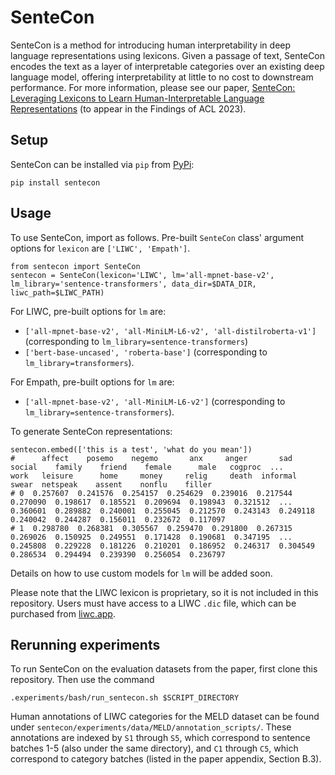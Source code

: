 # SenteCon

SenteCon is a method for introducing human interpretability in deep language representations using lexicons. Given a passage of text, SenteCon encodes the text as a layer of interpretable categories over an existing deep language model, offering interpretability at little to no cost to downstream performance. For more information, please see our paper, [SenteCon: Leveraging Lexicons to Learn Human-Interpretable Language Representations](https://arxiv.org/pdf/2305.14728.pdf) (to appear in the Findings of ACL 2023).

## Setup

SenteCon can be installed via `pip` from [PyPi](https://pypi.org/project/sentecon/):
```
pip install sentecon
```
## Usage

To use SenteCon, import as follows. Pre-built `SenteCon` class' argument options for `lexicon` are `['LIWC', 'Empath']`. 
```
from sentecon import SenteCon
sentecon = SenteCon(lexicon='LIWC', lm='all-mpnet-base-v2', lm_library='sentence-transformers', data_dir=$DATA_DIR, liwc_path=$LIWC_PATH)
```

For LIWC, pre-built options for `lm` are:
- `['all-mpnet-base-v2', 'all-MiniLM-L6-v2', 'all-distilroberta-v1']` (corresponding to `lm_library=sentence-transformers`)
- `['bert-base-uncased', 'roberta-base']` (corresponding to `lm_library=transformers`). 

For Empath, pre-built options for `lm` are:
- `['all-mpnet-base-v2', 'all-MiniLM-L6-v2']` (corresponding to `lm_library=sentence-transformers`). 

To generate SenteCon representations:
```
sentecon.embed(['this is a test', 'what do you mean'])
#      affect    posemo    negemo       anx     anger       sad    social    family    friend    female      male   cogproc  ...      work   leisure      home     money     relig     death  informal     swear  netspeak    assent    nonflu    filler
# 0  0.257607  0.241576  0.254157  0.254629  0.239016  0.217544  0.270090  0.198617  0.185521  0.209694  0.198943  0.321512  ...  0.360601  0.289882  0.240001  0.255045  0.212570  0.243143  0.249118  0.240042  0.244287  0.156011  0.232672  0.117097
# 1  0.298780  0.268381  0.305567  0.259470  0.291800  0.267315  0.269026  0.150925  0.249551  0.171428  0.190681  0.347195  ...  0.245808  0.229228  0.181226  0.210201  0.186952  0.246317  0.304549  0.286534  0.294494  0.239390  0.256054  0.236797
```

Details on how to use custom models for `lm` will be added soon.

Please note that the LIWC lexicon is proprietary, so it is not included in this repository. Users must have access to a LIWC `.dic` file, which can be purchased from [liwc.app](https://www.liwc.app/).

## Rerunning experiments

To run SenteCon on the evaluation datasets from the paper, first clone this repository. Then use the command

```
.experiments/bash/run_sentecon.sh $SCRIPT_DIRECTORY
```

Human annotations of LIWC categories for the MELD dataset can be found under `sentecon/experiments/data/MELD/annotation_scripts/`. These annotations are indexed by `S1` through `S5`, which correspond to sentence batches 1-5 (also under the same directory), and `C1` through `C5`, which correspond to category batches (listed in the paper appendix, Section B.3).

